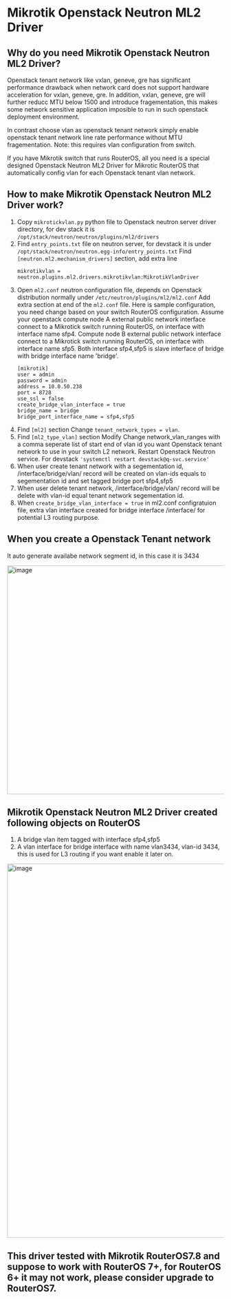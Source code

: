 # Mikrotik Openstack Neutron ML2 Driver

## Why do you need Mikrotik Openstack Neutron ML2 Driver?
Openstack tenant network like vxlan, geneve, gre has significant performance drawback when network card does not support hardware acceleration for vxlan, geneve, gre. In addition, vxlan, geneve, gre will further reducc MTU below 1500 and introduce fragementation, this makes some network sensitive application imposible to run in such openstack deployment environment.

In contrast choose vlan as openstack tenant network simply enable openstack tenant network line rate performance without MTU fragementation. Note: this requires vlan configuration from switch.

If you have Mikrotik switch that runs RouterOS, all you need is a special designed Openstack Neutron ML2 Driver for Mikrotic RouterOS that automatically config vlan for each Openstack tenant vlan network.

## How to make Mikrotik Openstack Neutron ML2 Driver work?

1. Copy ```mikrotickvlan.py``` python file to Openstack neutron server driver directory, for dev stack it is ```/opt/stack/neutron/neutron/plugins/ml2/drivers```
2. Find ```entry_points.txt``` file on neutron server, for devstack it is under ```/opt/stack/neutron/neutron.egg-info/entry_points.txt```
Find ```[neutron.ml2.mechanism_drivers]``` section, add extra line
    ```
    mikrotikvlan = neutron.plugins.ml2.drivers.mikrotikvlan:MikrotikVlanDriver
    ```
3. Open ```ml2.conf``` neutron configuration file, depends on Openstack distribution normally under ```/etc/neutron/plugins/ml2/ml2.conf```
Add extra section at end of the ```ml2.conf``` file. Here is sample configuration, you need change based on your switch RouterOS configuration.
Assume your openstack compute node A external public network interface connect to a Mikrotick switch running RouterOS, on interface with interface name sfp4. Compute node B external public network interface connect to a Mikrotick switch running RouterOS, on interface with interface name sfp5. Both interface sfp4,sfp5 is slave interface of bridge with bridge interface name 'bridge'. 
    ```
    [mikrotik]
    user = admin
    password = admin
    address = 10.0.50.238
    port = 8728
    use_ssl = false
    create_bridge_vlan_interface = true
    bridge_name = bridge
    bridge_port_interface_name = sfp4,sfp5
    ```
4. Find ```[ml2]``` section
Change ```tenant_network_types = vlan```. 
5. Find ```[ml2_type_vlan]``` section
Modify Change network_vlan_ranges with a comma seperate list of start end of vlan id you want Openstack tenant network to use in your switch L2 network.
Restart Openstack Neutron service. For devstack ```'systemctl restart devstack@q-svc.service'```
6. When user create tenant network with a segementation id, /interface/bridge/vlan/ record will be created on vlan-ids equals to segementation id and set tagged bridge port sfp4,sfp5
7.  When user delete tenant network, /interface/bridge/vlan/ record will be delete with vlan-id equal tenant network segementation id.
8. When ```create_bridge_vlan_interface = true``` in ml2.conf configratuion file, extra vlan interface created for bridge interface /interface/ for potential L3 routing purpose.

## When you create a Openstack Tenant network

It auto generate availabe network segment id, in this case it is 3434

<img width="531" alt="image" src="https://user-images.githubusercontent.com/118003549/236243550-62aa970e-8266-4387-9483-fbd118a687c4.png">

## Mikrotik Openstack Neutron ML2 Driver created following objects on RouterOS
1. A bridge vlan item tagged with interface sfp4,sfp5
2. A vlan interface for bridge interface with name vlan3434, vlan-id 3434, this is used for L3 routing if you want enable it later on.
<img width="868" alt="image" src="https://user-images.githubusercontent.com/118003549/236243391-e6afcdab-4443-4882-baea-f7d186fe3ad8.png">

## This driver tested with Mikrotik RouterOS7.8 and suppose to work with RouterOS 7+, for RouterOS 6+ it may not work, please consider upgrade to RouterOS7.
